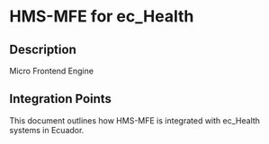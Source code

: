 # HMS-MFE for ec_Health

## Description

Micro Frontend Engine

## Integration Points

This document outlines how HMS-MFE is integrated with ec_Health systems in Ecuador.
